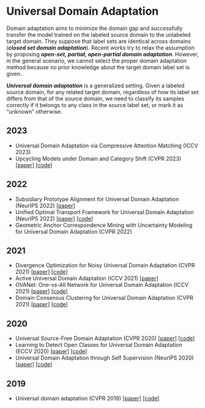 # Universal Domain Adaptation

Domain adaptation aims to minimize the domain gap and successfully transfer the model trained on the labeled source domain to the unlabeled target domain. They suppose that label sets are identical across domains (***closed set domain adaptation***). Recent works try to relax the assumption by proposing ***open-set, partial, open-partial domain adaptation***. However, in the general scenario, we cannot select the proper domain adaptation method because no prior knowledge about the target domain label set is given. 

***Universal domain adaptation*** is a generalized setting. Given a labeled source domain, for any related target domain, regardless of how its label set differs from that of the source domain, we need to classify its samples correctly if it belongs to any class in the source label set, or mark it as “unknown” otherwise.

## 2023
- Universal Domain Adaptation via Compressive Attention Matching (ICCV 2023)
- Upcycling Models under Domain and Category Shift (CVPR 2023) [[paper]](https://arxiv.org/pdf/2303.07110.pdf) [[code]](https://github.com/ispc-lab/GLC)

## 2022
- Subsidiary Prototype Alignment for Universal Domain Adaptation (NeurIPS 2022) [[paper]](https://arxiv.org/abs/2210.15909)
- Unified Optimal Transport Framework for Universal Domain Adaptation (NeurIPS 2022) [[paper]](https://arxiv.org/abs/2210.17067) [[code]](https://github.com/changwxx/uniot-for-unida)
- Geometric Anchor Correspondence Mining with Uncertainty Modeling for
Universal Domain Adaptation (CVPR 2022)

## 2021
- Divergence Optimization for Noisy Universal Domain Adaptation (CVPR 2021) [[paper]](https://openaccess.thecvf.com/content/CVPR2021/papers/Yu_Divergence_Optimization_for_Noisy_Universal_Domain_Adaptation_CVPR_2021_paper.pdf) [[code]](https://github.com/YU1ut/Divergence-Optimization)
- Active Universal Domain Adaptation (ICCV 2021) [[paper]](https://openaccess.thecvf.com/content/ICCV2021/papers/Ma_Active_Universal_Domain_Adaptation_ICCV_2021_paper.pdf)
- OVANet: One-vs-All Network for Universal Domain Adaptation (ICCV 2021) [[paper]](https://openaccess.thecvf.com/content/ICCV2021/papers/Saito_OVANet_One-vs-All_Network_for_Universal_Domain_Adaptation_ICCV_2021_paper.pdf) [[code]](https://github.com/VisionLearningGroup/OVANet)
- Domain Consensus Clustering for Universal Domain Adaptation (CVPR 2021) [[paper]](https://openaccess.thecvf.com/content/CVPR2021/papers/Li_Domain_Consensus_Clustering_for_Universal_Domain_Adaptation_CVPR_2021_paper.pdf) [[code]](https://github.com/Solacex/Domain-Consensus-Clustering)

## 2020
- Universal Source-Free Domain Adaptation (CVPR 2020) [[paper]](https://openaccess.thecvf.com/content_CVPR_2020/papers/Kundu_Universal_Source-Free_Domain_Adaptation_CVPR_2020_paper.pdf) [[code]](https://sites.google.com/view/usfda-cvpr2020?pli=1)
- Learning to Detect Open Classes for Universal Domain Adaptation (ECCV 2020) [[paper]](https://www.ecva.net/papers/eccv_2020/papers_ECCV/papers/123600562.pdf) [[code]](https://github.com/thuml/Calibrated-Multiple-Uncertainties)
- Universal Domain Adaptation through Self Supervision (NeurIPS 2020) [[paper]](https://proceedings.neurips.cc/paper/2020/file/bb7946e7d85c81a9e69fee1cea4a087c-Paper.pdf) [[code]](https://github.com/VisionLearningGroup/DANCE)

## 2019
- Universal domain adaptation (CVPR 2019) [[paper]](https://openaccess.thecvf.com/content_CVPR_2019/papers/You_Universal_Domain_Adaptation_CVPR_2019_paper.pdf) [[code]](https://github.com/thuml/Universal-Domain-Adaptation)
